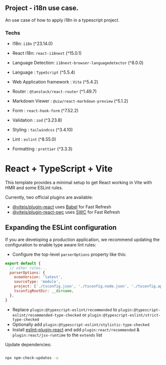## Project - i18n use case.

An use case of how to apply i18n in a typescript project.

### Techs

- I18n: `i18n` (^23.14.0)
- React i18n: `react-i18next` (^15.0.1)
- Language Detection: `i18next-browser-languagedetector` (^8.0.0)

- Language : `TypeScript` (^5.5.4)
- Web Application framework : `Vite` (^5.4.2)
- Router : `@tanstack/react-router` (^1.49.7)
- Markdown Viewer : `@uiw/react-markdown-preview` (^5.1.2)
- Form : `react-hook-form` (^7.52.2)
- Validation : `zod` (^3.23.8)
- Styling : `tailwindcss` (^3.4.10)

- Lint : `eslint` (^8.55.0)
- Formatting : `prettier` (^3.3.3)

# React + TypeScript + Vite

This template provides a minimal setup to get React working in Vite with HMR and some ESLint rules.

Currently, two official plugins are available:

- [@vitejs/plugin-react](https://github.com/vitejs/vite-plugin-react/blob/main/packages/plugin-react/README.md) uses [Babel](https://babeljs.io/) for Fast Refresh
- [@vitejs/plugin-react-swc](https://github.com/vitejs/vite-plugin-react-swc) uses [SWC](https://swc.rs/) for Fast Refresh

## Expanding the ESLint configuration

If you are developing a production application, we recommend updating the configuration to enable type aware lint rules:

- Configure the top-level `parserOptions` property like this:

```js
export default {
  // other rules...
  parserOptions: {
    ecmaVersion: 'latest',
    sourceType: 'module',
    project: ['./tsconfig.json', './tsconfig.node.json', './tsconfig.app.json'],
    tsconfigRootDir: __dirname,
  },
}
```

- Replace `plugin:@typescript-eslint/recommended` to `plugin:@typescript-eslint/recommended-type-checked` or `plugin:@typescript-eslint/strict-type-checked`
- Optionally add `plugin:@typescript-eslint/stylistic-type-checked`
- Install [eslint-plugin-react](https://github.com/jsx-eslint/eslint-plugin-react) and add `plugin:react/recommended` & `plugin:react/jsx-runtime` to the `extends` list


Update dependencies:

``` bash

npx npm-check-updates -u

```